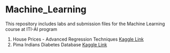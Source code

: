 # Machine_Learning
This repository includes labs and submission files for the Machine Learning course at ITI-AI program
1. House Prices - Advanced Regression Techniques [Kaggle Link](https://www.kaggle.com/c/house-prices-advanced-regression-techniques)
2. Pima Indians Diabetes Database [Kaggle Link](https://www.kaggle.com/uciml/pima-indians-diabetes-database)

